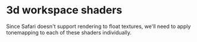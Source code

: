 # 3d workspace shaders

Since Safari doesn't support rendering to float textures, we'll need to apply tonemapping to each of these shaders individually.
